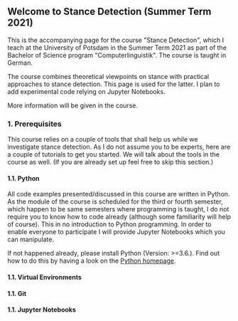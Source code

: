 ## Welcome to Stance Detection (Summer Term 2021)

This is the accompanying page for the course "Stance Detection", which I teach at the University of Potsdam in the Summer Term 2021 as part of the Bachelor of Science program "Computerlinguistik". The course is taught in German.  

The course combines theoretical viewpoints on stance with practical approaches to stance detection. This page is used for the latter. I plan to add experimental code relying on Jupyter Notebooks. 

More information will be given in the course.

### 1. Prerequisites

This course relies on a couple of tools that shall help us while we investigate stance detection. As I do not assume you to be experts, here are a couple of tutorials to get you started. We will talk about the tools in the course as well. (If you are already set up feel free to skip this section.)

#### 1.1. Python

All code examples presented/discussed in this course are written in Python. As the module of the course is scheduled for the third or fourth semester, which happen to be same semesters where programming is taught, I do not require you to know how to code already (although some familiarity will help of course). This in no introduction to Python programming. In order to enable everyone to participate I will provide Jupyter Notebooks which you can manipulate. 

If not happened already, please install Python (Version: >=3.6.). Find out how to do this by having a look on the [Python homepage](https://www.python.org/). 

#### 1.1. Virtual Environments 

#### 1.1. Git 

#### 1.1. Jupyter Notebooks

